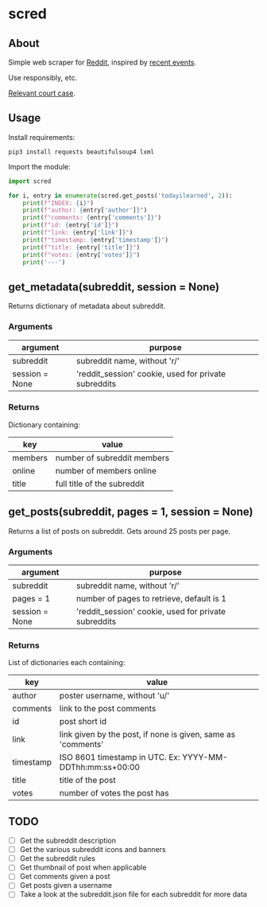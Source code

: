 # scred

## About

Simple web scraper for [Reddit](https://old.reddit.com), inspired by
[recent events](https://en.wikipedia.org/wiki/2023_Reddit_API_controversy).

Use responsibly, etc.

[Relevant court case](https://en.wikipedia.org/wiki/HiQ_Labs_v._LinkedIn).

## Usage

Install requirements:

```
pip3 install requests beautifulsoup4 lxml
```

Import the module:

```python
import scred

for i, entry in enumerate(scred.get_posts('todayilearned', 2)):
    print(f"INDEX: {i}")
    print(f"author: {entry['author']}")
    print(f"comments: {entry['comments']}")
    print(f"id: {entry['id']}")
    print(f"link: {entry['link']}")
    print(f"timestamp: {entry['timestamp']}")
    print(f"title: {entry['title']}")
    print(f"votes: {entry['votes']}")
    print('---')
```

## get_metadata(subreddit, session = None)

Returns dictionary of metadata about subreddit.

### Arguments

| argument       | purpose                                              |
| -------------- | ---------------------------------------------------- |
| subreddit      | subreddit name, without 'r/'                         |
| session = None | 'reddit_session' cookie, used for private subreddits |

### Returns

Dictionary containing:

| key     | value                       |
| ------- | --------------------------- |
| members | number of subreddit members |
| online  | number of members online    |
| title   | full title of the subreddit |

## get_posts(subreddit, pages = 1, session = None)

Returns a list of posts on subreddit. Gets around 25 posts per page.

### Arguments

| argument       | purpose                                              |
| -------------- | ---------------------------------------------------- |
| subreddit      | subreddit name, without 'r/'                         |
| pages = 1      | number of pages to retrieve, default is 1            |
| session = None | 'reddit_session' cookie, used for private subreddits |

### Returns

List of dictionaries each containing:

| key       | value                                                        |
| --------- | ------------------------------------------------------------ |
| author    | poster username, without 'u/'                                |
| comments  | link to the post comments                                    |
| id        | post short id                                                |
| link      | link given by the post, if none is given, same as 'comments' |
| timestamp | ISO 8601 timestamp in UTC. Ex: YYYY-MM-DDThh:mm:ss+00:00     |
| title     | title of the post                                            |
| votes     | number of votes the post has                                 |

## TODO

- [ ] Get the subreddit description
- [ ] Get the various subreddit icons and banners
- [ ] Get the subreddit rules
- [ ] Get thumbnail of post when applicable
- [ ] Get comments given a post
- [ ] Get posts given a username
- [ ] Take a look at the subreddit.json file for each subreddit for more data

